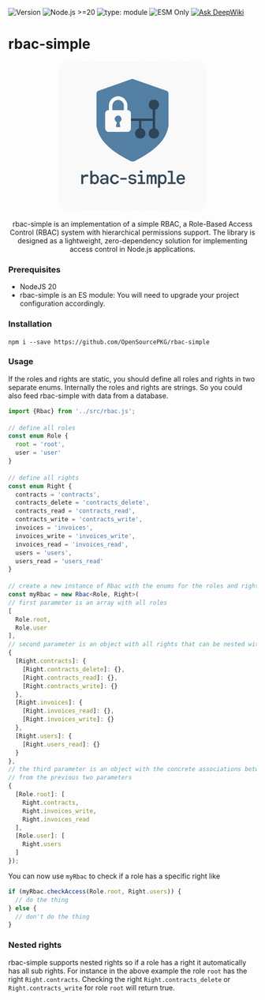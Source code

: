 ![Version](https://img.shields.io/badge/Version-1.0.0-blue)
![Node.js >=20](https://img.shields.io/badge/Node.js-%3E%3D20-brightgreen)
![type: module](https://img.shields.io/badge/type-module-orange)
![ESM Only](https://img.shields.io/badge/Module-ESM--only-success)
[![Ask DeepWiki](https://deepwiki.com/badge.svg)](https://deepwiki.com/OpenSourcePKG/rbac-simple)

# rbac-simple
<p align="center">
<img src="doc/images/logo.png" width="300px" style="border-radius: 15px;transition: transform .2s;object-fit: cover;">
<br><br>
rbac-simple is an implementation of a simple RBAC, a Role-Based Access Control (RBAC) system with hierarchical permissions support. The library is designed as a lightweight, zero-dependency solution for implementing access control in Node.js applications.
</p>



### Prerequisites

- NodeJS 20
- rbac-simple is an ES module: You will need to upgrade your project configuration accordingly.

### Installation

`npm i --save https://github.com/OpenSourcePKG/rbac-simple`

### Usage

If the roles and rights are static, you should define all roles and rights in two separate enums.
Internally the roles and rights are strings. So you could also feed rbac-simple with data from a database.

````typescript
import {Rbac} from '../src/rbac.js';

// define all roles
const enum Role {
  root = 'root',
  user = 'user'
}

// define all rights
const enum Right {
  contracts = 'contracts',
  contracts_delete = 'contracts_delete',
  contracts_read = 'contracts_read',
  contracts_write = 'contracts_write',
  invoices = 'invoices',
  invoices_write = 'invoices_write',
  invoices_read = 'invoices_read',
  users = 'users',
  users_read = 'users_read'
}

// create a new instance of Rbac with the enums for the roles and rights as generic parameters
const myRbac = new Rbac<Role, Right>(
// first parameter is an array with all roles
[
  Role.root,
  Role.user
],
// second parameter is an object with all rights that can be nested with subrights
{
  [Right.contracts]: {
    [Right.contracts_delete]: {},
    [Right.contracts_read]: {},
    [Right.contracts_write]: {}
  },
  [Right.invoices]: {
    [Right.invoices_read]: {},
    [Right.invoices_write]: {}
  },
  [Right.users]: {
    [Right.users_read]: {}
  }
},
// the third parameter is an object with the concrete associations between the roles and rights
// from the previous two parameters
{
  [Role.root]: [
    Right.contracts,
    Right.invoices_write,
    Right.invoices_read
  ],
  [Role.user]: [
    Right.users
  ]
});
````

You can now use `myRbac` to check if a role has a specific right like
````typescript
if (myRbac.checkAccess(Role.root, Right.users)) {
  // do the thing
} else {
  // don't do the thing
}
````

### Nested rights

rbac-simple supports nested rights so if a role has a right it automatically has all sub rights.
For instance in the above example the role `root` has the right `Right.contracts`. Checking the
right `Right.contracts_delete` or `Right.contracts_write` for role `root` will return true.
